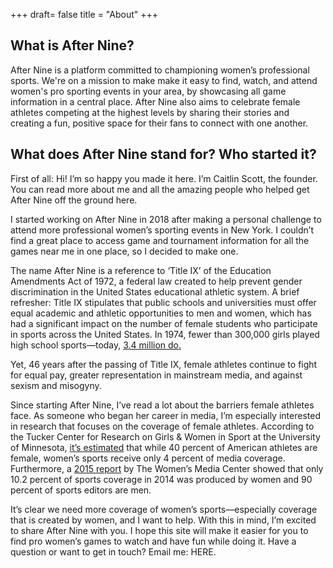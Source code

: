 +++
draft= false
title = "About"
+++
## What is After Nine?

After Nine is a platform committed to championing women’s professional sports. We're on a mission to make make it easy to find, watch, and attend women's pro sporting events in your area, by showcasing all game information in a central place. After Nine also aims to celebrate female athletes competing at the highest levels by sharing their stories and creating a fun, positive space for their fans to connect with one another.    


## What does After Nine stand for? Who started it? 
First of all: Hi! I’m so happy you made it here. I’m Caitlin Scott, the founder. You can read more about me and all the amazing people who helped get After Nine off the ground here. 

I started working on After Nine in 2018 after making a personal challenge to attend more professional women’s sporting events in New York. I couldn’t find a great place to access game and tournament information for all the games near me in one place, so I decided to make one.

The name After Nine is a reference to ‘Title IX’ of the Education Amendments Act of 1972, a federal law created to help prevent gender discrimination in the United States educational athletic system. A brief refresher: Title IX stipulates that public schools and universities must offer equal academic and athletic opportunities to men and women, which has had a significant impact on the number of female students who participate in sports across the United States. In 1974, fewer than 300,000 girls played high school sports—today, <a href="https://www.nfhs.org/ParticipationStatistics/ParticipationStatistics/">3.4 million do.</a> 

Yet, 46 years after the passing of Title IX, female athletes continue to fight for equal pay, greater representation in mainstream media, and against sexism and misogyny. 

Since starting After Nine, I’ve read a lot about the barriers female athletes face. As someone who began her career in media, I’m especially interested in research that focuses on the coverage of female athletes. According to the Tucker Center for Research on Girls & Women in Sport at the University of Minnesota, <a href="http://www.cehd.umn.edu/tuckercenter/projects/mediacoverage.html">it’s estimated</a> that while 40 percent of American athletes are female, women’s sports receive only 4 percent of media coverage. Furthermore, a <a href="https://wmc.3cdn.net/83bf6082a319460eb1_hsrm680x2.pdf">2015 report</a> by The Women’s Media Center showed that only 10.2 percent of sports coverage in 2014 was produced by women and 90 percent of sports editors are men. 

It’s clear we need more coverage of women’s sports—especially coverage that is created by women, and I want to help. With this in mind, I’m excited to share After Nine with you. I hope this site will make it easier for you to find pro women’s games to watch and have fun while doing it. Have a question or want to get in touch? Email me: HERE. 

 